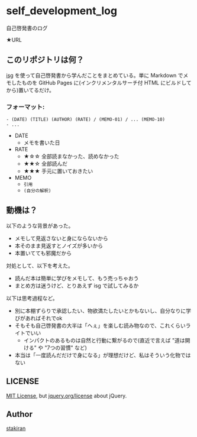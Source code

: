 # self_development_log
自己啓発書のログ

★URL

## このリポジトリは何？
[isg](https://github.com/stakiran/isg) を使って自己啓発書から学んだことをまとめている。単に Markdown でメモしたものを GitHub Pages に(インクリメンタルサーチ付 HTML にビルドしてから)置いてるだけ。

### フォーマット:

```
- (DATE) (TITLE) (AUTHOR) (RATE) / (MEMO-01) / ... (MEMO-10)
- ...
```

- DATE
  - メモを書いた日
- RATE
  - ★☆☆ 全部読まなかった、読めなかった
  - ★★☆ 全部読んだ
  - ★★★ 手元に置いておきたい
- MEMO
  - `引用`
  - `(自分の解釈)`

## 動機は？
以下のような背景があった。

- メモして見返さないと身にならないから
- 本そのまま見返すとノイズが多いから
- 本置いてても邪魔だから

対処として、以下を考えた。

- 読んだ本は簡単に学びをメモして、もう売っちゃおう
- まとめ方は迷うけど、とりあえず isg で試してみるか

以下は思考過程など。

- 別に本棚ずらりで承認したい、物欲満たしたいとかもないし、自分なりに学びがあればそれでok
- そもそも自己啓発書の大半は「へぇ」を楽しむ読み物なので、これくらいライトでいい
  - インパクトのあるものは自然と行動に繋がるので(直近で言えば "道は開ける" や "7つの習慣" など)
- 本当は「一度読んだだけで身になる」が理想だけど、私はそういう化物ではない

## LICENSE
[MIT License](LICENSE), but [jquery.org/license](https://jquery.org/license/) about jQuery.

## Author
[stakiran](https://github.com/stakiran)
